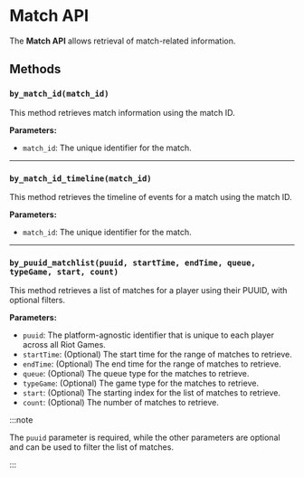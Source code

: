 # Match API

The **Match API** allows retrieval of match-related information.

## Methods

### `by_match_id(match_id)`

This method retrieves match information using the match ID.

**Parameters:**

- `match_id`: The unique identifier for the match.

---

### `by_match_id_timeline(match_id)`

This method retrieves the timeline of events for a match using the match ID.

**Parameters:**

- `match_id`: The unique identifier for the match.

---

### `by_puuid_matchlist(puuid, startTime, endTime, queue, typeGame, start, count)`

This method retrieves a list of matches for a player using their PUUID, with optional filters.

**Parameters:**

- `puuid`: The platform-agnostic identifier that is unique to each player across all Riot Games.
- `startTime`: (Optional) The start time for the range of matches to retrieve.
- `endTime`: (Optional) The end time for the range of matches to retrieve.
- `queue`: (Optional) The queue type for the matches to retrieve.
- `typeGame`: (Optional) The game type for the matches to retrieve.
- `start`: (Optional) The starting index for the list of matches to retrieve.
- `count`: (Optional) The number of matches to retrieve.



:::note

The `puuid` parameter is required, while the other parameters are optional and can be used to filter the list of matches.

:::